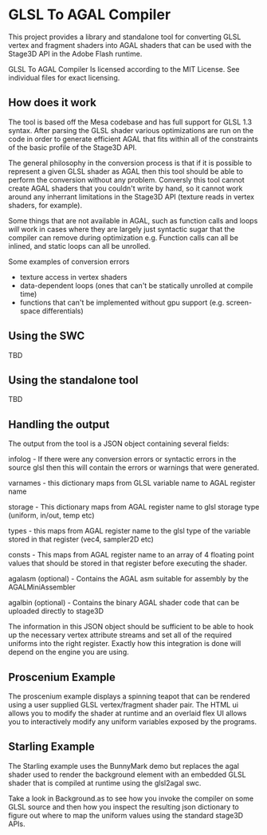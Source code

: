 GLSL To AGAL Compiler
=====================

This project provides a library and standalone tool for converting GLSL vertex and fragment shaders into AGAL shaders that can be used with the Stage3D API in the Adobe Flash runtime.

GLSL To AGAL Compiler Is licensed according to the MIT License. See individual files for exact licensing.

How does it work
----------------

The tool is based off the Mesa codebase and has full support for GLSL 1.3 syntax. After parsing the GLSL shader various optimizations are run on the code in order to generate efficient AGAL that fits within all of the constraints of the basic profile of the Stage3D API.

The general philosophy in the conversion process is that if it is possible to represent a given GLSL shader as AGAL then this tool should be able to perform the conversion without any problem. Conversly this tool cannot create AGAL shaders that you couldn't write by hand, so it cannot work around any inherrant limitations in the Stage3D API (texture reads in vertex shaders, for example).

Some things that are not available in AGAL, such as function calls and loops *will* work in cases where they are largely just syntactic sugar that the compiler can remove during optimization e.g. Function calls can all be inlined, and static loops can all be unrolled.

Some examples of conversion errors
- texture access in vertex shaders
- data-dependent loops (ones that can't be statically unrolled at compile time)
- functions that can't be implemented without gpu support (e.g. screen-space differentials)

Using the SWC
-------------

TBD

Using the standalone tool
-------------------------

TBD

Handling the output
-------------------

The output from the tool is a JSON object containing several fields:

infolog - If there were any conversion errors or syntactic errors in the source glsl then this will contain the errors or warnings that were generated.

varnames - this dictionary maps from GLSL variable name to AGAL register name

storage - This dictionary maps from AGAL register name to glsl storage type (uniform, in/out, temp etc)

types - this maps from AGAL register name to the glsl type of the variable stored in that register (vec4, sampler2D etc)

consts - This maps from AGAL register name to an array of 4 floating point values that should be stored in that register before executing the shader.

agalasm (optional) - Contains the AGAL asm suitable for assembly by the AGALMiniAssembler

agalbin (optional) - Contains the binary AGAL shader code that can be uploaded directly to stage3D

The information in this JSON object should be sufficient to be able to hook up the necessary vertex attribute streams and set all of the required uniforms into the right register. Exactly how this integration is done will depend on the engine you are using.

Proscenium Example
------------------

The proscenium example displays a spinning teapot that can be rendered using a user supplied GLSL vertex/fragment shader pair. The HTML ui allows you to modify the shader at runtime and an overlaid flex UI allows you to interactively modify any uniform variables exposed by the programs.


Starling Example
----------------

The Starling example uses the BunnyMark demo but replaces the agal shader used to render the background element with an embedded GLSL shader that is compiled at runtime using the glsl2agal swc.

Take a look in Background.as to see how you invoke the compiler on some GLSL source and then how you inspect the resulting json dictionary to figure out where to map the uniform values using the standard stage3D APIs.
